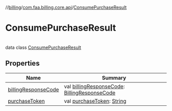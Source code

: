 //[billing](../../../index.md)/[com.faa.billing.core.api](../index.md)/[ConsumePurchaseResult](index.md)

# ConsumePurchaseResult

\
data class [ConsumePurchaseResult](index.md)

## Properties

| Name | Summary |
|---|---|
| [billingResponseCode](billing-response-code.md) | val [billingResponseCode](billing-response-code.md): [BillingResponseCode](../-billing-response-code/index.md) |
| [purchaseToken](purchase-token.md) | val [purchaseToken](purchase-token.md): [String](https://kotlinlang.org/api/latest/jvm/stdlib/kotlin/-string/index.html) |

